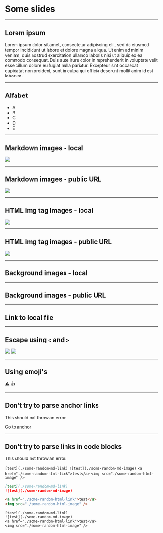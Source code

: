# Some slides

---

## Lorem ipsum

Lorem ipsum dolor sit amet, consectetur adipiscing elit, sed do eiusmod tempor incididunt ut labore et dolore magna aliqua. Ut enim ad minim veniam, quis nostrud exercitation ullamco laboris nisi ut aliquip ex ea commodo consequat. Duis aute irure dolor in reprehenderit in voluptate velit esse cillum dolore eu fugiat nulla pariatur. Excepteur sint occaecat cupidatat non proident, sunt in culpa qui officia deserunt mollit anim id est laborum.

---

## Alfabet

-   A
-   B
-   C
-   D
-   E

---

## Markdown images - local

![](./img/example-1.png)

---

## Markdown images - public URL

![](https://example.org/example-1.png)

---

## HTML img tag images - local

<img src="./img/example-2.png" />

---

## HTML img tag images - public URL

<img src="https://example.org/example-2.png" />

---

## Background images - local

<!-- .slide: data-background-image="./img/example-3.png" -->

---

## Background images - public URL

<!-- .slide: data-background-image="https://example.org/example-3.png" -->

---

## Link to local file

[](./test-1.txt)
[](test-2.txt)

---

## Escape using `<` and `>`

![](<./img/example-(7).png>)
![](<https://example.org/example_(1).png>)
[](<./test-(3).txt>)
[](<https://example.org/example_(2).html>)

---

## Using emoji's

:warning:
:thumbsup: <!-- checking aliases https://www.webfx.com/tools/emoji-cheat-sheet/ -->

---

## Don't try to parse anchor links

This should not throw an error:

[Go to anchor](#some-random-anchor)

---

## Don't try to parse links in code blocks

This should not throw an error:

`[test](./some-random-md-link)`
`![test](./some-random-md-image)`
`<a href="./some-random-html-link">test</a>`
`<img src="./some-random-html-image" />`

```markdown
[test](./some-random-md-link)
![test](./some-random-md-image)
```

```html
<a href="./some-random-html-link">test</a>
<img src="./some-random-html-image" />
```

    [test](./some-random-md-link)
    ![test](./some-random-md-image)
    <a href="./some-random-html-link">test</a>
    <img src="./some-random-html-image" />

<!--
[test](./some-random-md-link)
![test](./some-random-md-image)
<a href="./some-random-html-link">test</a>
<img src="./some-random-html-image" />
-->

